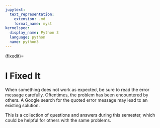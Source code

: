 ```yaml
---
jupytext:
  text_representation:
    extension: .md
    format_name: myst
kernelspec:
  display_name: Python 3
  language: python
  name: python3
---
```


(fixedit)=

# I Fixed It

When something does not work as expected, be sure to read the error
message carefully. Oftentimes, the problem has been encountered by
others. A Google search for the quoted error message may lead to an
existing solution.


This is a collection of questions and answers during this semester,
which could be helpful for others with the same problems.

